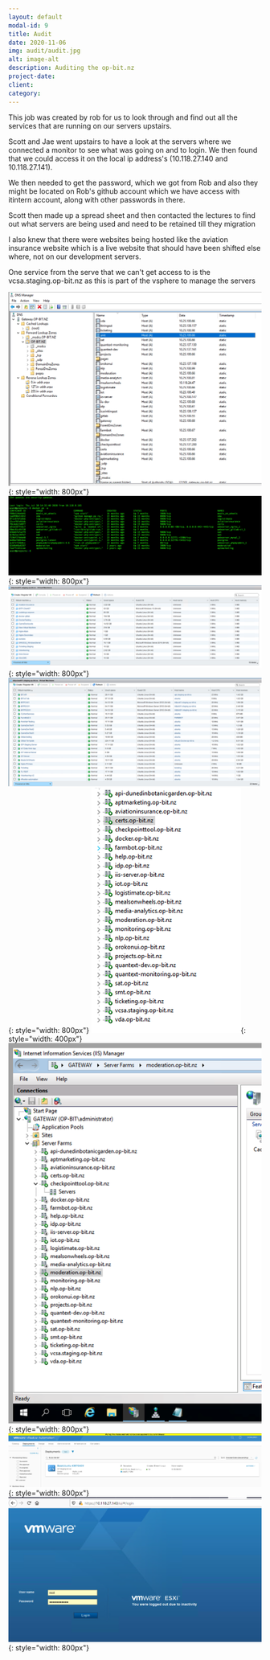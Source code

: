 ```yaml
---
layout: default
modal-id: 9
title: Audit
date: 2020-11-06
img: audit/audit.jpg
alt: image-alt
description: Auditing the op-bit.nz 
project-date: 
client:
category:
---
```


This job was created by rob for us to look through and find out all the services that are running on our servers upstairs.

Scott and Jae went upstairs to have a look at the servers where we connected a monitor to see what was going on and to login. We then found that we could access it on the local ip address's (10.118.27.140 and 10.118.27.141).

We then needed to get the password, which we got from Rob and also they might be located on Rob's github account which we have access with itintern account, along with other passwords in there.

Scott then made up a spread sheet and then contacted the lectures to find out what servers are being used and need to be retained till they migration

I also knew that there were websites being hosted like the aviation insurance website which is a live website that should have been shifted else where, not on our development servers.

One service from the serve that we can't get access to is the vcsa.staging.op-bit.nz as this is part of the vsphere to manage the servers

![alt-image]( img/audit/DNS.png){: style="width: 800px"} 
![alt-image]( img/audit/docker-webServer.png){: style="width: 800px"} 
![alt-image]( img/audit/server01.png){: style="width: 800px"} 
![alt-image]( img/audit/server02.png){: style="width: 800px"} 
![alt-image]( img/audit/serverFarm.png){: style="width: 400px"} 
![alt-image]( img/audit/serverFarmTurnedOff.png){: style="width: 800px"} 
![alt-image]( img/audit/vrealize.png){: style="width: 800px"} 
![alt-image]( img/audit/VRealizeLogin.png){: style="width: 800px"} 



